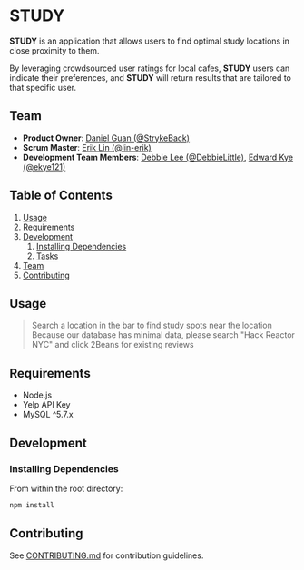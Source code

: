# STUDY

**STUDY** is an application that allows users to find optimal study locations in close proximity to them.

By leveraging crowdsourced user ratings for local cafes, **STUDY** users can indicate their preferences,
and **STUDY** will return results that are tailored to that specific user.

## Team

- **Product Owner**: [Daniel Guan (@StrykeBack)](https://github.com/StrykeBack)
- **Scrum Master**: [Erik Lin (@lin-erik)](https://github.com/lin-erik)
- **Development Team Members**: [Debbie Lee (@DebbieLittle)](https://github.com/DebbieLittle), [Edward Kye (@ekye121)](https://github.com/ekye121)

## Table of Contents

1.  [Usage](#Usage)
1.  [Requirements](#requirements)
1.  [Development](#development)
    1.  [Installing Dependencies](#installing-dependencies)
    1.  [Tasks](#tasks)
1.  [Team](#team)
1.  [Contributing](#contributing)

## Usage

> Search a location in the bar to find study spots near the location
> Because our database has minimal data, please search "Hack Reactor NYC" and click 2Beans for existing reviews

## Requirements

- Node.js
- Yelp API Key
- MySQL ^5.7.x


## Development

### Installing Dependencies

From within the root directory:

```sh
npm install
```

## Contributing

See [CONTRIBUTING.md](_CONTRIBUTING.md) for contribution guidelines.
